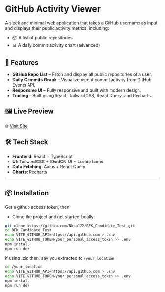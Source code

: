 # GitHub Activity Viewer

A sleek and minimal web application that takes a GitHub username as input and displays their public activity metrics, including:

- 📦 A list of public repositories  
- 📊 A daily commit activity chart (advanced)

## 🚀 Features

- **GitHub Repo List** – Fetch and display all public repositories of a user.
- **Daily Commits Graph** – Visualize recent commit activity from GitHub Events API.
- **Responsive UI** – Fully responsive and built with modern design.
- **Tooling** – Built using React, TailwindCSS, React Query, and Recharts.

## 🖼️ Live Preview

🌐 [Visit Site](https://briahsoft-nkca122.onrender.com)

## 🛠️ Tech Stack

- **Frontend**: React + TypeScript  
- **UI**: TailwindCSS + ShadCN UI + Lucide Icons  
- **Data Fetching**: Axios + React Query  
- **Charts**: Recharts  

---

## 📦 Installation
Get a github access token, then
- Clone the project and get started locally:

```bash
git clone https://github.com/Nkca122/BFK_Candidate_Test.git
cd BFK_Candidate_Test
echo VITE_GITHUB_API=https://api.github.com > .env
echo VITE_GITHUB_TOKEN=your_personal_access_token >> .env
npm install
npm run dev
```

if using .zip then, say you extracted to ```/your_location```
```bash
cd /your_location
echo VITE_GITHUB_API=https://api.github.com > .env
echo VITE_GITHUB_TOKEN=your_personal_access_token >> .env
npm install
npm run dev
```


